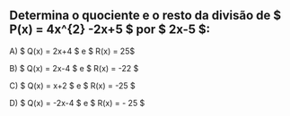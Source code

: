 ## Determina o quociente e o resto da divisão de $ P(x) = 4x^{2} -2x+5 $ por $ 2x-5 $: 

A) $ Q(x) = 2x+4  $ e $ R(x) = 25$

B) $ Q(x) = 2x-4  $ e $ R(x) = -22 $ 

C) $ Q(x) = x+2 $ e $ R(x) = -25 $

D) $ Q(x) = -2x-4 $ e $ R(x) = - 25 $